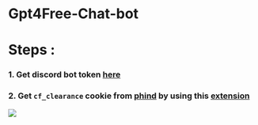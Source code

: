 # Gpt4Free-Chat-bot

# Steps :

### 1. Get discord bot token [here](https://discord.com/developers/applications)
### 2. Get `cf_clearance` cookie from [phind](https://www.phind.com/) by using this [extension](https://chrome.google.com/webstore/detail/cookie-editor/hlkenndednhfkekhgcdicdfddnkalmdm)
![](https://media.discordapp.net/attachments/1085616784100560966/1101787228696481852/image.png)
